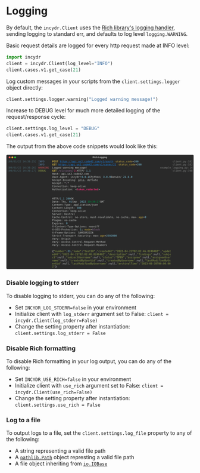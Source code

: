 # Logging

By default, the `incydr.Client` uses the [Rich library's logging handler](https://rich.readthedocs.io/en/stable/logging.html),
sending logging to standard err, and defaults to log level `logging.WARNING`.

Basic request details are logged for every http request made at INFO level:
```python
import incydr
client = incydr.Client(log_level="INFO")
client.cases.v1.get_case(21)
```

Log custom messages in your scripts from the `client.settings.logger` object directly:
```python
client.settings.logger.warning("Logged warning message!")
```

Increase to DEBUG level for much more detailed logging of the request/response cycle:

```python
client.settings.log_level = "DEBUG"
client.cases.v1.get_case(21)
```

The output from the above code snippets would look like this:

![Rich INFO Logging](./rich_logging.svg)


### Disable logging to stderr

To disable logging to stderr, you can do any of the following:

- Set `INCYDR_LOG_STDERR=false` in your environment
- Initialize client with `log_stderr` argument set to False: `client = incydr.Client(log_stderr=False)`
- Change the setting property after instantiation: `client.settings.log_stderr = False`


### Disable Rich formatting

To disable Rich formatting in your log output, you can do any of the following:

- Set `INCYDR_USE_RICH=false` in your environment
- Initialize client with `use_rich` argument set to False: `client = incydr.Client(use_rich=False)`
- Change the setting property after instantiation: `client.settings.use_rich = False`

### Log to a file

To output logs to a file, set the `client.settings.log_file` property to any of the following:

- A string representing a valid file path
- A [`pathlib.Path`](https://docs.python.org/3/library/pathlib.html) object represting a valid file path
- A file object inheriting from [`io.IOBase`](https://docs.python.org/3/library/io.html?highlight=io#io.IOBase)
